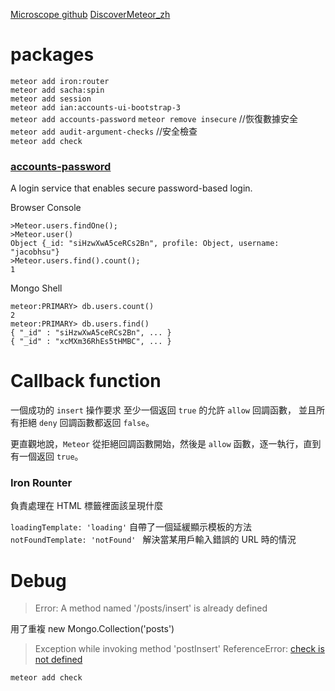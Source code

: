[Microscope github](https://github.com/DiscoverMeteor/Microscope)
[DiscoverMeteor_zh](https://github.com/DiscoverMeteor/DiscoverMeteor_zh)  

# packages

`meteor add iron:router`  
`meteor add sacha:spin`  
`meteor add session`  
`meteor add ian:accounts-ui-bootstrap-3`  
`meteor add accounts-password`
`meteor remove insecure`  //恢復數據安全
`meteor add audit-argument-checks` //安全檢查  
`meteor add check`  

### [accounts-password](https://atmospherejs.com/meteor/accounts-password)  

A login service that enables secure password-based login.  

Browser Console
```
>Meteor.users.findOne();
>Meteor.user()
Object {_id: "siHzwXwA5ceRCs2Bn", profile: Object, username: "jacobhsu"}
>Meteor.users.find().count();
1
```

Mongo Shell  
```
meteor:PRIMARY> db.users.count()
2
meteor:PRIMARY> db.users.find()
{ "_id" : "siHzwXwA5ceRCs2Bn", ... }
{ "_id" : "xcMXm36RhEs5tHMBC", ... }
```

# Callback function

一個成功的 `insert` 操作要求
至少一個返回 `true` 的允許 `allow` 回調函數，
並且所有拒絕 `deny` 回調函數都返回 `false`。

更直觀地說，`Meteor` 從拒絕回調函數開始，然後是 `allow` 函數，逐一執行，直到有一個返回 `true`。

### Iron Rounter
負責處理在 HTML <body> 標籤裡面該呈現什麼  

`loadingTemplate: 'loading'` 自帶了一個延緩顯示模板的方法
`notFoundTemplate: 'notFound' ` 解決當某用戶輸入錯誤的 URL 時的情況  

# Debug

> Error: A method named '/posts/insert' is already defined  

 用了重複 new Mongo.Collection('posts')

 >  Exception while invoking method 'postInsert' ReferenceError: [check is not defined](https://github.com/meteor/meteor/issues/5258)  

 `meteor add check`  
